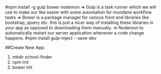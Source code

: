 
#npm install -g gulp bower nodemon
=> Gulp is a task runner which we will use to make our like easier with some
automation for mundane workflow tasks
=> Bower is a package manager for various front end libraries like bootstrap, jquery etc. this is just a nicer way of installing these libraries in your app as opposed to downloading them manually.
=> Nodemon to automatically restart our server application whenever a code change happens.
#npm install gulp-inject --save-dev

##Create New App:
1. mkdir school-finder
2. npm init
3. bower init